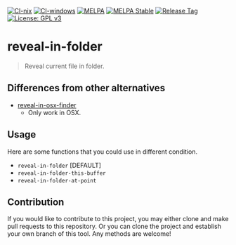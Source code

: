 [![CI-nix](https://github.com/jcs-elpa/reveal-in-folder/workflows/CI-nix/badge.svg)](https://github.com/jcs-elpa/reveal-in-folder/actions)
[![CI-windows](https://github.com/jcs-elpa/reveal-in-folder/workflows/CI-windows/badge.svg)](https://github.com/jcs-elpa/reveal-in-folder/actions)
[![MELPA](https://melpa.org/packages/reveal-in-folder-badge.svg)](https://melpa.org/#/reveal-in-folder)
[![MELPA Stable](https://stable.melpa.org/packages/reveal-in-folder-badge.svg)](https://stable.melpa.org/#/reveal-in-folder)
[![Release Tag](https://img.shields.io/github/tag/jcs-elpa/reveal-in-folder.svg?label=release)](https://github.com/jcs-elpa/reveal-in-folder/releases/latest)
[![License: GPL v3](https://img.shields.io/badge/License-GPL%20v3-blue.svg)](https://www.gnu.org/licenses/gpl-3.0)

# reveal-in-folder
> Reveal current file in folder.

## Differences from other alternatives

* [reveal-in-osx-finder](https://github.com/kaz-yos/reveal-in-osx-finder)
  - Only work in OSX.

## Usage

Here are some functions that you could use in different condition.

* `reveal-in-folder` [DEFAULT]
* `reveal-in-folder-this-buffer`
* `reveal-in-folder-at-point`

## Contribution

If you would like to contribute to this project, you may either
clone and make pull requests to this repository. Or you can
clone the project and establish your own branch of this tool.
Any methods are welcome!
